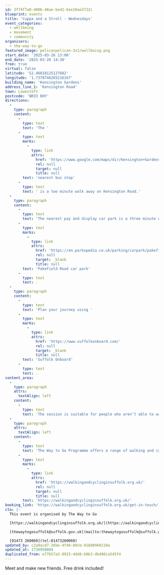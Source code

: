 ```yaml
---
id: 3f74f7a0-d00b-48ae-be42-6ee18ae3722c
blueprint: events
title: 'Cuppa and a Stroll - Wednesdays'
event_categories:
  - wellbeing
  - movement
  - community
organisers:
  - the-way-to-go
featured_image: pelicanpelican-3x2/wellbeing.png
start_date: '2025-03-26 13:00'
end_date: '2025-03-26 14:30'
free: true
virtual: false
latitude: '52.46018125127682'
longitude: '1.7378746265216167'
building_name: 'Kensington Gardens'
address_line_1: 'Kensington Road'
town: Lowestoft
postcode: 'NR33 0HY'
directions:
  -
    type: paragraph
    content:
      -
        type: text
        text: 'The '
      -
        type: text
        marks:
          -
            type: link
            attrs:
              href: 'https://www.google.com/maps/dir/Kensington+Gardens,+Kensington+Road,+Lowestoft/Kensington+Road,+Lowestoft+NR33+0DF/@52.4597228,1.7372203,17z/data=!3m1!4b1!4m14!4m13!1m5!1m1!1s0x47da1b2d959959b1:0x1687128b866bf8dc!2m2!1d1.7407801!2d52.4601959!1m5!1m1!1s0x47da1a48b633310f:0x14471a920355260!2m2!1d1.739339!2d52.459942!3e2?entry=ttu&g_ep=EgoyMDI1MDExMC4wIKXMDSoASAFQAw%3D%3D'
              rel: null
              target: null
              title: null
        text: 'nearest bus stop'
      -
        type: text
        text: ' is a two minute walk away on Kensington Road.'
  -
    type: paragraph
    content:
      -
        type: text
        text: 'The nearest pay and display car park is a three minute walk away at '
      -
        type: text
        marks:
          -
            type: link
            attrs:
              href: 'https://en.parkopedia.co.uk/parking/carpark/pakefield_road/nr33/east_suffolk/?arriving=202501151630&leaving=202501151830'
              rel: null
              target: _blank
              title: null
        text: 'Pakefield Road car park'
      -
        type: text
        text: .
  -
    type: paragraph
    content:
      -
        type: text
        text: 'Plan your journey using '
      -
        type: text
        marks:
          -
            type: link
            attrs:
              href: 'https://www.suffolkonboard.com/'
              rel: null
              target: _blank
              title: null
        text: 'Suffolk Onboard'
      -
        type: text
        text: .
content_area:
  -
    type: paragraph
    attrs:
      textAlign: left
    content:
      -
        type: text
        text: 'The session is suitable for people who aren’t able to walk easily. We’ll work up to a half mile walk slowly over a number of sessions and each location offers lots of seating.'
  -
    type: paragraph
    attrs:
      textAlign: left
    content:
      -
        type: text
        text: 'The Way to Go Programme offers a range of walking and cycling groups, which meet regularly in Ipswich and Lowestoft. You can find out more by visiting their website - '
      -
        type: text
        marks:
          -
            type: link
            attrs:
              href: 'https://walkingandcyclinginsuffolk.org.uk/'
              rel: null
              target: null
              title: null
        text: 'https://walkingandcyclinginsuffolk.org.uk/'
booking_link: 'https://walkingandcyclinginsuffolk.org.uk/get-in-touch/'
cta: |-
  This event is organised by The Way to Go 

  [https://walkingandcyclinginsuffolk.org.uk/](https://walkingandcyclinginsuffolk.org.uk/)

  [thewaytogosuffolk@suffolk.gov.uk](mailto:thewaytogosuffolk@suffolk.gov.uk)

  [01473 260060](tel:01473260060)
updated_by: c2a9acd7-26be-4f49-89cb-918d0960210a
updated_at: 1736958084
duplicated_from: e77b57a3-8915-4dd8-b0b3-db496ca545f4
---
```

Meet and make new friends. Free drink included!